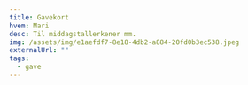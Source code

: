 ```yaml
---
title: Gavekort
hvem: Mari
desc: Til middagstallerkener mm.
img: /assets/img/e1aefdf7-8e18-4db2-a884-20fd0b3ec538.jpeg
externalUrl: ""
tags:
  - gave
---
```

